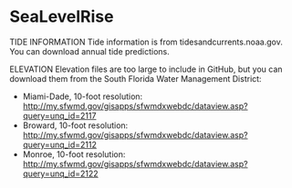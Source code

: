 SeaLevelRise
============

TIDE INFORMATION
Tide information is from tidesandcurrents.noaa.gov.
You can download annual tide predictions.

ELEVATION
Elevation files are too large to include in GitHub, but you can download them from the South Florida Water Management District:

* Miami-Dade, 10-foot resolution: http://my.sfwmd.gov/gisapps/sfwmdxwebdc/dataview.asp?query=unq_id=2117
* Broward, 10-foot resolution: http://my.sfwmd.gov/gisapps/sfwmdxwebdc/dataview.asp?query=unq_id=2112
* Monroe, 10-foot resolution: http://my.sfwmd.gov/gisapps/sfwmdxwebdc/dataview.asp?query=unq_id=2122

